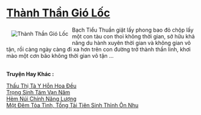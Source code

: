 <a href="https://truyenwiki.net/thanh-than-gio-loc.37101/" title="Thành Thần Gió Lốc"><h1>Thành Thần Gió Lốc</h1></a><div style="display:table"><img align="right" style="float: left; padding: 10px;" src="https://truyenwiki.net/a/img/str/src/37101.jpg" alt="Thành Thần Gió Lốc">Bạch Tiểu Thuần giật lấy phong bao đỏ chộp lấy một con tàu con thoi không thời gian, sở hữu khả năng du hành xuyên thời gian và không gian vô tận, rồi càng ngày càng đi xa hơn trên con đường trở thành thần linh, khơi mào một cơn bão không thời gian vô tận ...</div><p><br><b>Truyện Hay Khác :</b></p><a href="https://truyenwiki.net/thau-thi-ta-y-hon-hoa-deu.35929/" alt="Thấu Thị Tà Y Hỗn Hoa Đều">Thấu Thị Tà Y Hỗn Hoa Đều</a><br/><a href="https://sangtacviet.wordpress.com/2020/10/22/trong-sinh-tam-van-nam/" alt="Trọng Sinh Tám Vạn Năm">Trọng Sinh Tám Vạn Năm</a><br/><a href="https://sangtacviet.wordpress.com/2020/10/22/hem-nui-chinh-nang-luong/" alt="Hẻm Núi Chính Năng Lượng">Hẻm Núi Chính Năng Lượng</a><br/><a href="https://sangtacviet.wordpress.com/2020/10/22/mot-dem-toa-tinh-tong-tai-tien-sinh-thinh-on-nhu/" alt="Một Đêm Tỏa Tình, Tổng Tài Tiên Sinh Thỉnh Ôn Nhu">Một Đêm Tỏa Tình, Tổng Tài Tiên Sinh Thỉnh Ôn Nhu</a><br/>